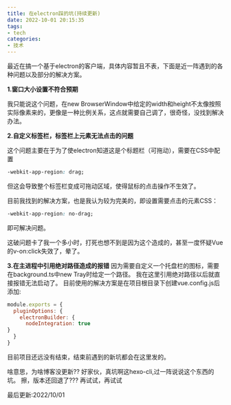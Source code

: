 ```yaml
---
title: 在electron踩的坑(持续更新)
date: 2022-10-01 20:15:35
tags:
- tech
categories:
- 技术
---
```

最近在搞一个基于electron的客户端，具体内容暂且不表，下面是近一阵遇到的各种问题以及部分的解决方案。

<!-- more -->

**1.窗口大小设置不符合预期**

我只能说这个问题，在new BrowserWindow中给定的width和height不太像按照实际像素来的，更像是一种比例关系，这点就需要自己调了，很奇怪，没找到解决办法。

**2.自定义标签栏，标签栏上元素无法点击的问题**

这个问题主要在于为了使electron知道这是个标题栏（可拖动），需要在CSS中配置

```css
-webkit-app-region: drag;
```

但这会导致整个标签栏变成可拖动区域，使得鼠标的点击操作不生效了。

目前我找到的解决方案，也是我认为较为完美的，即设置需要点击的元素CSS：

```css
-webkit-app-region: no-drag;
```

即可解决问题。

这破问题卡了我一个多小时，打死也想不到是因为这个造成的，甚至一度怀疑Vue的v-on:click失效了，晕了。

**3.在主进程中引用绝对路径造成的报错**
因为需要自定义一个托盘栏的图标，需要在background.ts中new Tray时给定一个路径。
我在这里引用绝对路径以后就直接报错无法启动了。
目前使用的解决方案是在项目根目录下创建vue.config.js后添加:

```javascript
module.exports = {
  pluginOptions: {
    electronBuilder: {
      nodeIntegration: true
}
  }
}
```

目前项目还远没有结束，结束前遇到的新坑都会在这里发的。

啥意思，为啥博客没更新??
好家伙，真坑啊这hexo-cli,过一阵说说这个东西的坑。
擦，版本还回退了???
再试试，再试试

最后更新:2022/10/01
